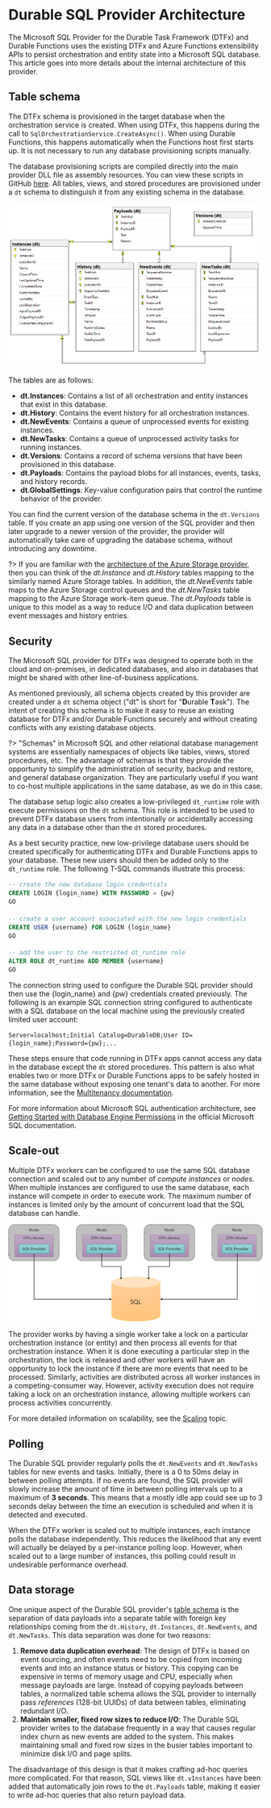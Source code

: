 # Durable SQL Provider Architecture

The Microsoft SQL Provider for the Durable Task Framework (DTFx) and Durable Functions uses the existing DTFx and Azure Functions extensibility APIs to persist orchestration and entity state into a Microsoft SQL database. This article goes into more details about the internal architecture of this provider.

## Table schema

The DTFx schema is provisioned in the target database when the orchestration service is created. When using DTFx, this happens during the call to `SqlOrchestrationService.CreateAsync()`. When using Durable Functions, this happens automatically when the Functions host first starts up. It is not necessary to run any database provisioning scripts manually.

The database provisioning scripts are compiled directly into the main provider DLL file as assembly resources. You can view these scripts in GitHub [here](https://github.com/microsoft/durabletask-mssql/tree/main/src/DurableTask.SqlServer/Scripts). All tables, views, and stored procedures are provisioned under a `dt` schema to distinguish it from any existing schema in the database.

![Schema](media/schema.png)

The tables are as follows:

* **dt.Instances**: Contains a list of all orchestration and entity instances that exist in this database.
* **dt.History**: Contains the event history for all orchestration instances.
* **dt.NewEvents**: Contains a queue of unprocessed events for existing instances.
* **dt.NewTasks**: Contains a queue of unprocessed activity tasks for running instances.
* **dt.Versions**: Contains a record of schema versions that have been provisioned in this database.
* **dt.Payloads**: Contains the payload blobs for all instances, events, tasks, and history records.
* **dt.GlobalSettings**: Key-value configuration pairs that control the runtime behavior of the provider.

You can find the current version of the database schema in the `dt.Versions` table. If you create an app using one version of the SQL provider and then later upgrade to a newer version of the provider, the provider will automatically take care of upgrading the database schema, without introducing any downtime.

?> If you are familiar with the [architecture of the Azure Storage provider](https://docs.microsoft.com/azure/azure-functions/durable/durable-functions-perf-and-scale), then you can think of the *dt.Instance* and *dt.History* tables mapping to the similarly named Azure Storage tables. In addition, the *dt.NewEvents* table maps to the Azure Storage control queues and the *dt.NewTasks* table mapping to the Azure Storage work-item queue. The *dt.Payloads* table is unique to this model as a way to reduce I/O and data duplication between event messages and history entries.

## Security

The Microsoft SQL provider for DTFx was designed to operate both in the cloud and on-premises, in dedicated databases, and also in databases that might be shared with other line-of-business applications.

As mentioned previously, all schema objects created by this provider are created under a `dt` schema object ("dt" is short for "**D**urable **T**ask"). The intent of creating this schema is to make it easy to reuse an existing database for DTFx and/or Durable Functions securely and without creating conflicts with any existing database objects.

?> "Schemas" in Microsoft SQL and other relational database management systems are essentially namespaces of objects like tables, views, stored procedures, etc. The advantage of schemas is that they provide the opportunity to simplify the administration of security, backup and restore, and general database organization. They are particularly useful if you want to co-host multiple applications in the same database, as we do in this case.

The database setup logic also creates a low-privileged `dt_runtime` role with execute permissions on the `dt` schema. This role is intended to be used to prevent DTFx database users from intentionally or accidentally accessing any data in a database other than the `dt` stored procedures.

As a best security practice, new low-privilege database users should be created specifically for authenticating DTFx and Durable Functions apps to your database. These new users should then be added only to the `dt_runtime` role. The following T-SQL commands illustrate this process:

```sql
-- create the new database login credentials
CREATE LOGIN {login_name} WITH PASSWORD = {pw}
GO

-- create a user account associated with the new login credentials
CREATE USER {username} FOR LOGIN {login_name}
GO

-- add the user to the restricted dt_runtime role
ALTER ROLE dt_runtime ADD MEMBER {username}
GO
```

The connection string used to configure the Durable SQL provider should then use the {login_name} and {pw} credentials created previously. The following is an example SQL connection string configured to authenticate with a SQL database on the local machine using the previously created limited user account:

```text
Server=localhost;Initial Catalog=DurableDB;User ID={login_name};Password={pw};...
```

These steps ensure that code running in DTFx apps cannot access any data in the database except the `dt` stored procedures. This pattern is also what enables two or more DTFx or Durable Functions apps to be safely hosted in the same database without exposing one tenant's data to another. For more information, see the [Multitenancy documentation](multitenancy.md).

For more information about Microsoft SQL authentication architecture, see [Getting Started with Database Engine Permissions](https://docs.microsoft.com/sql/relational-databases/security/authentication-access/getting-started-with-database-engine-permissions) in the official Microsoft SQL documentation.

## Scale-out

Multiple DTFx workers can be configured to use the same SQL database connection and scaled out to any number of *compute instances* or *nodes*. When multiple instances are configured to use the same database, each instance will compete in order to execute work. The maximum number of instances is limited only by the amount of concurrent load that the SQL database can handle.

![Scale-out](media/arch-diagram.png)

The provider works by having a single worker take a lock on a particular orchestration instance (or entity) and then process all events for that orchestration instance. When it is done executing a particular step in the orchestration, the lock is released and other workers will have an opportunity to lock the instance if there are more events that need to be processed. Similarly, activities are distributed across all worker instances in a competing-consumer way. However, activity execution does not require taking a lock on an orchestration instance, allowing multiple workers can process activities concurrently.

For more detailed information on scalability, see the [Scaling](scaling.md) topic.

## Polling

The Durable SQL provider regularly polls the `dt.NewEvents` and `dt.NewTasks` tables for new events and tasks. Initially, there is a 0 to 50ms delay in between polling attempts. If no events are found, the SQL provider will slowly increase the amount of time in between polling intervals up to a maximum of **3 seconds**. This means that a mostly idle app could see up to 3 seconds delay between the time an execution is scheduled and when it is detected and executed.

When the DTFx worker is scaled out to multiple instances, each instance polls the database independently. This reduces the likelihood that any event will actually be delayed by a per-instance polling loop. However, when scaled out to a large number of instances, this polling could result in undesirable performance overhead.

## Data storage

One unique aspect of the Durable SQL provider's [table schema](#table-schema) is the separation of data payloads into a separate table with foreign key relationships coming from the `dt.History`, `dt.Instances`, `dt.NewEvents`, and `dt.NewTasks`. This data separation was done for two reasons:

1. **Remove data duplication overhead**: The design of DTFx is based on event sourcing, and often events need to be copied from incoming events and into an instance status or history. This copying can be expensive in terms of memory usage and CPU, especially when message payloads are large. Instead of copying payloads between tables, a normalized table schema allows the SQL provider to internally pass *references* (128-bit UUIDs) of data between tables, eliminating redundant I/O.
1. **Maintain smaller, fixed row sizes to reduce I/O**: The Durable SQL provider writes to the database frequently in a way that causes regular index churn as new events are added to the system. This makes maintaining small and fixed row sizes in the busier tables important to minimize disk I/O and page splits.

The disadvantage of this design is that it makes crafting ad-hoc queries more complicated. For that reason, SQL views like `dt.vInstances` have been added that automatically join rows to the `dt.Payloads` table, making it easier to write ad-hoc queries that also return payload data.
